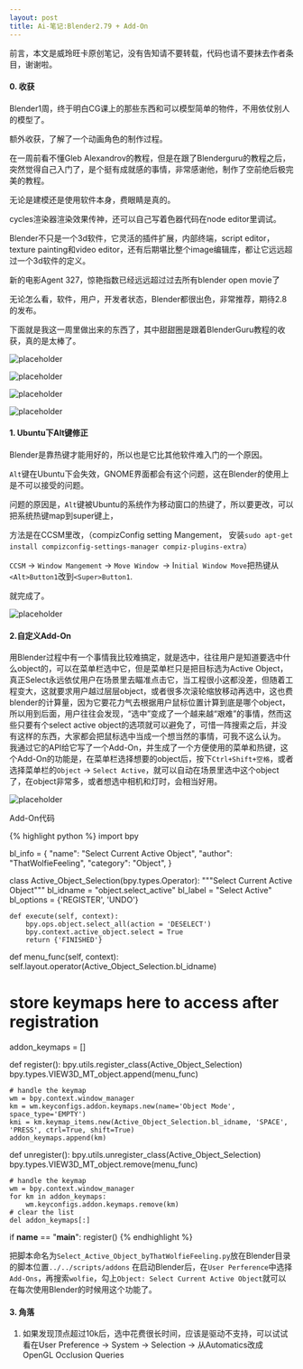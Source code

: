 ```yaml
---
layout: post
title: Ai-笔记:Blender2.79 + Add-On
---
```

<div class="message">
前言，本文是威玲旺卡原创笔记，没有告知请不要转载，代码也请不要抹去作者条目，谢谢啦。
</div>


#### 0. 收获

Blender1周，终于明白CG课上的那些东西和可以模型简单的物件，不用依仗别人的模型了。

额外收获，了解了一个动画角色的制作过程。

在一周前看不懂Gleb Alexandrov的教程，但是在跟了Blenderguru的教程之后，突然觉得自己入门了，是个挺有成就感的事情，非常感谢他，制作了空前绝后极完美的教程。

无论是建模还是使用软件本身，费眼睛是真的。

cycles渲染器渲染效果传神，还可以自己写着色器代码在node editor里调试。

Blender不只是一个3d软件，它灵活的插件扩展，内部终端，script editor，texture painting和video editor，还有后期堪比整个image编辑库，都让它远远超过一个3d软件的定义。

新的电影Agent 327，惊艳指数已经远远超过过去所有blender open movie了

无论怎么看，软件，用户，开发者状态，Blender都很出色，非常推荐，期待2.8的发布。

下面就是我这一周里做出来的东西了，其中甜甜圈是跟着BlenderGuru教程的收获，真的是太棒了。

![placeholder](https://upload-images.jianshu.io/upload_images/94086-847497f79817bdec.png?imageMogr2/auto-orient/strip%7CimageView2/2/w/1240 "donut")

![placeholder](https://upload-images.jianshu.io/upload_images/94086-320eedbc26468399.png?imageMogr2/auto-orient/strip%7CimageView2/2/w/1240 "donut2")

![placeholder](https://upload-images.jianshu.io/upload_images/94086-5d2cf8a088d896f5.png?imageMogr2/auto-orient/strip%7CimageView2/2/w/1240 "wolfie in progress")

![placeholder](https://upload-images.jianshu.io/upload_images/94086-9ddfd323a3ab799e.png?imageMogr2/auto-orient/strip%7CimageView2/2/w/1240 "wolfie")

#### 1. Ubuntu下Alt键修正

Blender是靠热键才能用好的，所以也是它比其他软件难入门的一个原因。

`Alt`键在Ubuntu下会失效，GNOME界面都会有这个问题，这在Blender的使用上是不可以接受的问题。

问题的原因是，`Alt`键被Ubuntu的系统作为移动窗口的热键了，所以要更改，可以把系统热键map到super键上，

方法是在CCSM里改，（compizConfig setting Mangement， 安装`sudo apt-get install compizconfig-settings-manager compiz-plugins-extra`）

`CCSM` -> `Window Mangement` -> `Move Window `-> I`nitial Window Move`把热键从`<Alt>Button1`改到`<Super>Button1`.

就完成了。

![placeholder](https://upload-images.jianshu.io/upload_images/94086-004163f05b759f43.png?imageMogr2/auto-orient/strip%7CimageView2/2/w/1240 "ccsm")


#### 2.自定义Add-On

用Blender过程中有一个事情我比较难搞定，就是选中，往往用户是知道要选中什么object的，可以在菜单栏选中它，但是菜单栏只是把目标选为Active Object，真正Select永远依仗用户在场景里去瞄准点击它，当工程很小这都没差，但随着工程变大，这就要求用户越过层层object，或者很多次滚轮缩放移动再选中，这也费blender的计算量，因为它要花力气去根据用户鼠标位置计算到底是哪个object，所以用到后面，用户往往会发现，“选中”变成了一个越来越“艰难”的事情，然而这些只要有个select active object的选项就可以避免了，可惜一阵搜索之后，并没有这样的东西，大家都会把鼠标选中当成一个想当然的事情，可我不这么认为。 我通过它的API给它写了一个Add-On，并生成了一个方便使用的菜单和热键，这个Add-On的功能是，在菜单栏选择想要的object后，按下`Ctrl+Shift+空格`，或者选择菜单栏的`Object` -> `Select Active`，就可以自动在场景里选中这个object了，在object非常多，或者想选中相机和灯时，会相当好用。

![placeholder](https://upload-images.jianshu.io/upload_images/94086-5e30e4f7883145e3.png?imageMogr2/auto-orient/strip%7CimageView2/2/w/1240 "Add-On功能")

Add-On代码

{% highlight python %}
import bpy

bl_info = {
    "name": "Select Current Active Object",
    "author": "ThatWolfieFeeling",
    "category": "Object",
}

class Active_Object_Selection(bpy.types.Operator):
    """Select Current Active Object"""
    bl_idname = "object.select_active"
    bl_label = "Select Active"
    bl_options = {'REGISTER', 'UNDO'}

    def execute(self, context):
        bpy.ops.object.select_all(action = 'DESELECT')
        bpy.context.active_object.select = True
        return {'FINISHED'}

def menu_func(self, context):
    self.layout.operator(Active_Object_Selection.bl_idname)

# store keymaps here to access after registration
addon_keymaps = []

def register():
    bpy.utils.register_class(Active_Object_Selection)
    bpy.types.VIEW3D_MT_object.append(menu_func)

    # handle the keymap
    wm = bpy.context.window_manager
    km = wm.keyconfigs.addon.keymaps.new(name='Object Mode', space_type='EMPTY')
    kmi = km.keymap_items.new(Active_Object_Selection.bl_idname, 'SPACE', 'PRESS', ctrl=True, shift=True)
    addon_keymaps.append(km)

def unregister():
    bpy.utils.unregister_class(Active_Object_Selection)
    bpy.types.VIEW3D_MT_object.remove(menu_func)

    # handle the keymap
    wm = bpy.context.window_manager
    for km in addon_keymaps:
        wm.keyconfigs.addon.keymaps.remove(km)
    # clear the list
    del addon_keymaps[:]


if __name__ == "__main__":
    register()
{% endhighlight %}

把脚本命名为`Select_Active_Object_byThatWolfieFeeling.py`放在Blender目录的脚本位置`../../scripts/addons`
在启动Blender后，在`User Perference`中选择`Add-Ons`，再搜索`wolfie`，勾上`Object: Select Current Active Object`就可以在每次使用Blender的时候用这个功能了。

#### 3. 角落

1. 如果发现顶点超过10k后，选中花费很长时间，应该是驱动不支持，可以试试看在User Preference -> System -> Selection -> 从Automatics改成OpenGL Occlusion Queries
